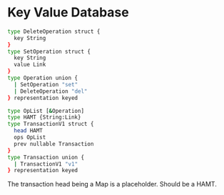 # Key Value Database

```sh
type DeleteOperation struct {
  key String
}
type SetOperation struct {
  key String
  value Link
}
type Operation union {
  | SetOperation "set"
  | DeleteOperation "del"
} representation keyed

type OpList [&Operation]
type HAMT {String:Link}
type TransactionV1 struct {
  head HAMT
  ops OpList
  prev nullable Transaction
}
type Transaction union {
  | TransactionV1 "v1"
} representation keyed
```

The transaction head being a Map is a placeholder. Should be a HAMT.
